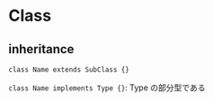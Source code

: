 # Class

## inheritance

`class Name extends SubClass {}`

`class Name implements Type {}`: Type の部分型である

